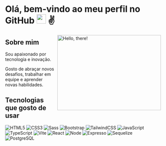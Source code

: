 # Olá, bem-vindo ao meu perfil no GitHub <img src="https://media.giphy.com/media/hvRJCLFzcasrR4ia7z/giphy.gif" width="30"> ✌

<a href="#">
<img src="https://media1.tenor.com/images/a7bd6b94430c1e66148d580209e377c5/tenor.gif?itemid=5043108" title="hello" width="335" height="243" align="right" alt="Hello, there!">
</a>

## Sobre mim
Sou apaixonado por tecnologia e inovação.

Gosto de abraçar novos desafios, trabalhar em equipe e aprender novas habilidades.

## Tecnologias que gosto de usar

![HTML5](https://img.shields.io/badge/-HTML5-232323?style=flat&labelColor=E34F26&logo=html5&logoColor=ffffff)
![CSS3](https://img.shields.io/badge/-CSS3-232323?style=flat&labelColor=1572B6&logo=css3&logoColor=ffffff)
![Sass](https://img.shields.io/badge/-Sass-232323?style=flat&labelColor=CC6699&logo=sass&logoColor=ffffff)
![Bootstrap](https://img.shields.io/badge/-Bootstrap-232323?style=flat&labelColor=7952B3&logo=bootstrap&logoColor=ffffff)
![TailwindCSS](https://img.shields.io/badge/-Tailwind-232323?style=flat&labelColor=06B6D4&logo=tailwindcss&logoColor=ffffff)
![JavaScript](https://img.shields.io/badge/-JavaScript-232323?style=flat&labelColor=000000&logo=javascript&logoColor=F7DF1E)
![TypeScript](https://img.shields.io/badge/-TypeScript-232323?style=flat&labelColor=000000&logo=typescript&logoColor=3178C6)
![Vite](https://img.shields.io/badge/-Vite-232323?style=flat&labelColor=646CFF&logo=vite&logoColor=ffe330)
![React](https://img.shields.io/badge/-React-232323?style=flat&labelColor=61DAFB&logo=react&logoColor=000000)
![Node]( https://img.shields.io/badge/-Node-232323?style=flat&labelColor=000000&logo=nodedotjs&logoColor=339933 )
![ Expresso ]( https://img.shields.io/badge/-Express-232323?style=flat&labelColor=000000&logo=express&logoColor=ffffff )
![ Sequelize ]( https://img.shields.io/badge/-Sequelize-232323?style=flat&labelColor=000000&logo=sequelize&logoColor=52B0E7 )
![ PostgreSQL ]( https://img.shields.io/badge/-PostgreSQL-232323?style=flat&labelColor=4169E1&logo=postgresql&logoColor=ffffff)



